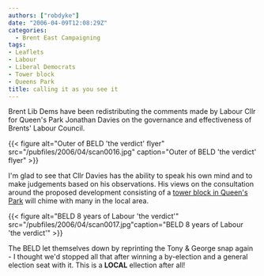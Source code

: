 ```yaml
---
authors: ["robdyke"]
date: "2006-04-09T12:08:29Z"
categories:
  - Brent East Campaigning
tags:
- Leaflets
- Labour
- Liberal Democrats
- Tower block
- Queens Park
title: calling it as you see it
---
```

Brent Lib Dems have been redistributing the comments made by Labour Cllr for Queen's Park Jonathan Davies on the governance and effectiveness of Brents' Labour Council.

{{< figure alt="Outer of BELD 'the verdict' flyer" src="/pubfiles/2006/04/scan0016.jpg" caption="Outer of BELD 'the verdict' flyer" >}}

I'm glad to see that Cllr Davies has the ability to speak his own mind and to make judgements based on his observations. His views on the consultation around the proposed development consisting of a [tower block in Queen's Park](http://stopthetower.co.uk/) will chime with many in the local area.

{{< figure alt="BELD 8 years of Labour 'the verdict'" src="/pubfiles/2006/04/scan0017.jpg"caption="BELD 8 years of Labour 'the verdict'" >}}
  
The BELD let themselves down by reprinting the Tony & George snap again - I thought we'd stopped all that after winning a by-election and a general election seat with it. This is a **LOCAL** ellection after all!